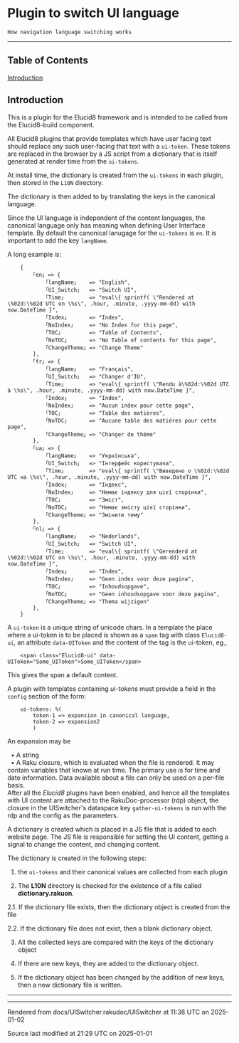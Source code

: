 
# Plugin to switch UI language

	How navigation language switching works

----

## Table of Contents

<a href="#Introduction">Introduction</a>   


<div id="Introduction"></div>

## Introduction
<span class="para" id="79857c5"></span>This is a plugin for the Elucid8 framework and is intended to be called from the Elucid8-build component. 

<span class="para" id="90d0fcb"></span>All Elucid8 plugins that provide templates which have user facing text should replace any such user-facing that text with a `ui-token`. These tokens are replaced in the browser by a JS script from a dictionary that is itself generated at render time from the `ui-tokens`. 

<span class="para" id="6cc075d"></span>At install time, the dictionary is created from the `ui-tokens` in each plugin, then stored in the `L10N` directory. 

<span class="para" id="0e95a1a"></span>The dictionary is then added to by translating the keys in the canonical language. 

<span class="para" id="58a993c"></span>Since the UI language is independent of the content languages, the canonical language only has meaning when defining User Interface template. By default the canonical lanugage for the `ui-tokens` is `en`. It is important to add the key `langName`. 

<span class="para" id="8ed2c51"></span>A long example is: 


```
    {
        ｢en｣ => {
            ｢langName｣    => "English",
            ｢UI_Switch｣   => "Switch UI",
            ｢Time｣        => "eval\{ sprintf( \"Rendered at \%02d:\%02d UTC on \%s\", .hour, .minute, .yyyy-mm-dd) with now.DateTime }",
            ｢Index｣       => "Index",
            ｢NoIndex｣     => "No Index for this page",
            ｢TOC｣         => "Table of Contents",
            ｢NoTOC｣       => "No Table of contents for this page",
            ｢ChangeTheme｣ => "Change Theme"
        },
        ｢fr｣ => {
            ｢langName｣    => "Français",
            ｢UI_Switch｣   => "Changer d'IU",
            ｢Time｣        => "eval\{ sprintf( \"Rendu à\%02d:\%02d UTC à \%s\", .hour, .minute, .yyyy-mm-dd) with now.DateTime }",
            ｢Index｣       => "Index",
            ｢NoIndex｣     => "Aucun index pour cette page",
            ｢TOC｣         => "Table des matières",
            ｢NoTOC｣       => "Aucune table des matières pour cette page",
            ｢ChangeTheme｣ => "Changer de thème"
        },
        ｢ua｣ => {
            ｢langName｣    => "Українська",
            ｢UI_Switch｣   => "Інтерфейс користувача",
            ｢Time｣        => "eval\{ sprintf( \"Виведено о \%02d:\%02d UTC на \%s\", .hour, .minute, .yyyy-mm-dd) with now.DateTime }",
            ｢Index｣       => "Індекс",
            ｢NoIndex｣     => "Немає індексу для цієї сторінки",
            ｢TOC｣         => "Зміст",
            ｢NoTOC｣       => "Немає змісту цієї сторінки",
            ｢ChangeTheme｣ => "Змінити тему"
        },
        ｢nl｣ => {
            ｢langName｣    => "Nederlands",
            ｢UI_Switch｣   => "Switch UI",
            ｢Time｣        => "eval\{ sprintf( \"Gerenderd at \%02d:\%02d UTC on \%s\", .hour, .minute, .yyyy-mm-dd) with now.DateTime }",
            ｢Index｣       => "Index",
            ｢NoIndex｣     => "Geen index voor deze pagina",
            ｢TOC｣         => "Inhoudsopgave",
            ｢NoTOC｣       => "Geen inhoudsopgave voor deze pagina",
            ｢ChangeTheme｣ => "Thema wijzigen"
        },
    }
```
<span class="para" id="e194b64"></span>A `ui-token` is a unique string of unicode chars. In a template the place where a ui-token is to be placed is shown as a `span` tag with class `Elucid8-ui`, an attribute `data-UIToken` and the content of the tag is the ui-token, eg., 


```
    <span class="Elucid8-ui" data-UIToken="Some_UIToken">Some_UIToken</span>
```
<span class="para" id="8002198"></span>This gives the span a default content. 

<span class="para" id="a1ccd73"></span>A plugin with templates containing *ui-tokens* must provide a field in the `config` section of the form: 


```
    ui-tokens: %(
        token-1 => expansion in canonical language,
        token-2 => expansion2
        )
```
<span class="para" id="ed68051"></span>An expansion may be 



&nbsp;&nbsp;• A string  
&nbsp;&nbsp;• A Raku closure, which is evaluated when the file is rendered. It may contain variables that known at run time. The primary use is for time and date information. Data available about a file can only be used on a per-file basis.  
<span class="para" id="edd17b2"></span>After all the *Elucid8* plugins have been enabled, and hence all the templates with UI content are attached to the RakuDoc-processor (rdp) object, the closure in the UISwitcher's dataspace key `gather-ui-tokens` is run with the rdp and the config as the parameters. 

<span class="para" id="f798ce6"></span>A dictionary is created which is placed in a JS file that is added to each website page. The JS file is responsible for setting the UI content, getting a signal to change the content, and changing content. 

<span class="para" id="7c0c055"></span>The dictionary is created in the following steps:

1. <span class="para" id="3b2f84a"></span>the `ui-tokens` and their canonical values are collected from each plugin  

2. <span class="para" id="f1797eb"></span>The **__L10N__** directory is checked for the existence of a file called **dictionary.rakuon**.  

2.1. If the dictionary file exists, then the dictionary object is created from the file  

2.2. If the dictionary file does not exist, then a blank dictionary object.  

3. All the collected keys are compared with the keys of the dictionary object  

4. If there are new keys, they are added to the dictionary object.  

5. If the dictionary object has been changed by the addition of new keys, then a new dictionary file is written.  





----

----

Rendered from docs/UISwitcher.rakudoc/UISwitcher at 11:38 UTC on 2025-01-02

Source last modified at 21:29 UTC on 2025-01-01

